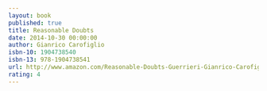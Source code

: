 ```yaml
---
layout: book
published: true
title: Reasonable Doubts
date: 2014-10-30 00:00:00
author: Gianrico Carofiglio
isbn-10: 1904738540
isbn-13: 978-1904738541
url: http://www.amazon.com/Reasonable-Doubts-Guerrieri-Gianrico-Carofiglio/dp/1904738540/ref=tmm_pap_swatch_0?_encoding=UTF8&sr=1-1&qid=1434744750
rating: 4
---
```


